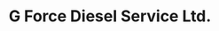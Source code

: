 ---
title: "G Force Diesel Service Ltd."
url: /lloydminster/g-force-diesel-service-ltd/
shop: car repair
---